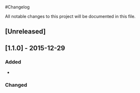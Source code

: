 #Changelog

All notable changes to this project will be documented in this file.

## [Unreleased]

## [1.1.0] - 2015-12-29

### Added

-  

### Changed
